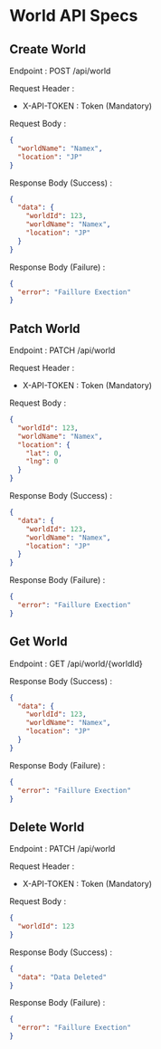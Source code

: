# World API Specs

## Create World

Endpoint : POST /api/world

Request Header :

- X-API-TOKEN : Token (Mandatory)

Request Body :

```json
{
  "worldName": "Namex",
  "location": "JP"
}
```

Response Body (Success) :

```json
{
  "data": {
    "worldId": 123,
    "worldName": "Namex",
    "location": "JP"
  }
}
```

Response Body (Failure) :

```json
{
  "error": "Faillure Exection"
}
```

## Patch World

Endpoint : PATCH /api/world

Request Header :

- X-API-TOKEN : Token (Mandatory)

Request Body :

```json
{
  "worldId": 123,
  "worldName": "Namex",
  "location": {
    "lat": 0,
    "lng": 0
  }
}
```

Response Body (Success) :

```json
{
  "data": {
    "worldId": 123,
    "worldName": "Namex",
    "location": "JP"
  }
}
```

Response Body (Failure) :

```json
{
  "error": "Faillure Exection"
}
```

## Get World

Endpoint : GET /api/world/{worldId}

Response Body (Success) :

```json
{
  "data": {
    "worldId": 123,
    "worldName": "Namex",
    "location": "JP"
  }
}
```

Response Body (Failure) :

```json
{
  "error": "Faillure Exection"
}
```

## Delete World

Endpoint : PATCH /api/world

Request Header :

- X-API-TOKEN : Token (Mandatory)

Request Body :

```json
{
  "worldId": 123
}
```

Response Body (Success) :

```json
{
  "data": "Data Deleted"
}
```

Response Body (Failure) :

```json
{
  "error": "Faillure Exection"
}
```
